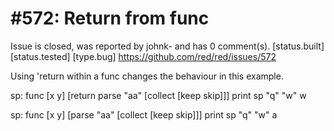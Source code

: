 
#572: Return from func
================================================================================
Issue is closed, was reported by johnk- and has 0 comment(s).
[status.built] [status.tested] [type.bug]
<https://github.com/red/red/issues/572>

Using 'return within a func changes the behaviour in this example.

sp: func [x y] [return parse "aa" [collect [keep skip]]] 
print sp "q" "w"
w

sp: func [x y] [parse "aa" [collect [keep skip]]]
print sp "q" "w"
a



